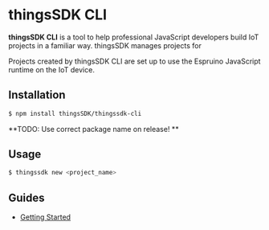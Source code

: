 # thingsSDK CLI

__thingsSDK CLI__ is a tool to help professional JavaScript developers build IoT projects in a familiar way. thingsSDK manages projects for 

Projects created by thingsSDK CLI are set up to use the Espruino JavaScript runtime on the IoT device.

## Installation

```bash
$ npm install thingsSDK/thingssdk-cli
```

**TODO: Use correct package name on release!
**

## Usage

```bash
$ thingssdk new <project_name>
```


## Guides

* [Getting Started](./getting_strated.md)
